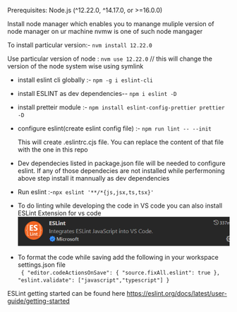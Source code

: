 Prerequisites: Node.js (^12.22.0, ^14.17.0, or >=16.0.0)

Install node manager which enables you to manange muliple version of node manager on ur machine
nvmw is one of such node mangager

To install particular version:- `nvm install 12.22.0`

Use particular version of node : `nvm use 12.22.0` // this will change the version of the node system wise using symlink

- install eslint cli globally :- `npm -g i eslint-cli`

- install ESLINT as dev dependencies-- `npm i eslint -D`

- install pretteir module :- `npm install eslint-config-prettier prettier -D`

- configure eslint(create eslint config file) :- `npm run lint -- --init`

    This will create .eslintrc.cjs file. You can replace the content of that file with the one in this repo
    
- Dev dependecies listed in package.json file will be needed to configure eslint. If any of those dependecies are not installed while perfermoning above step install it mannually as dev dependencies    

- Run eslint :-`npx eslint '**/*{js,jsx,ts,tsx}'`

- To do linting while developing the code in VS code you can also install ESLint Extension for vs code
    ![eslint](images/ESLINT.png)
    

- To format the code while saving  add the following in your workspace settings.json file  
   ` { "editor.codeActionsOnSave": { "source.fixAll.eslint": true }, "eslint.validate": ["javascript","typescript"] }`

ESLint getting started can be found here
   https://eslint.org/docs/latest/user-guide/getting-started
